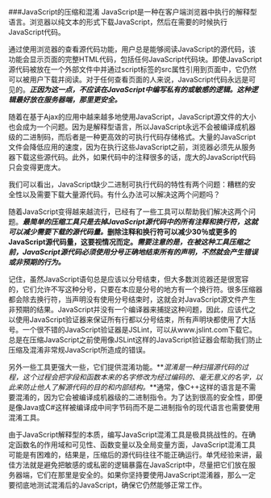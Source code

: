 ###JavaScript的压缩和混淆
JavaScript是一种在客户端浏览器中执行的解释型语言。浏览器以纯文本的形式下载JavaScript，然后在需要的时候执行JavaScript代码。

通过使用浏览器的查看源代码功能，用户总是能够阅读JavaScript的源代码，该功能会显示页面的完整HTML代码，包括任何JavaScript代码块。即使JavaScript源代码被放在一个外部文件中并通过script标签的src属性引用到页面中，它仍然可以被用户下载并阅读。对于任何查看页面的人来说，JavaScript代码永远是可见的。**_正因为这一点，不应该在JavaScript中编写私有的或敏感的逻辑。这种逻辑最好放在服务器端，那里更安全。_**

随着在基于Ajax的应用中越来越多地使用JavaScript，JavaScript源文件的大小也会成为一个问题。因为是解释型语言，所以JavaScript永远不会被编译成机器级的二进制码，而后者是一种更高效的可执行代码存储格式。大量的JavaScript文件会降低应用的速度，因为在执行这些JavaScript之前，浏览器必须先从服务器下载这些源代码。此外，如果代码中的注释很多的话，庞大的JavaScript代码只会变得更庞大。

我们可以看出，JavaScript缺少二进制可执行代码的特性有两个问题：糟糕的安全性以及需要下载大量源代码。有什么办法可以解决这两个问题吗？

随着JavaScript变得越来越流行，已经有了一些工具可以帮助我们解决这两个问题。**_最简单的压缩工具只是去掉JavaScript源代码中的所有注释和换行符，这就可以减少需要下载的源代码量。_**删除注释和换行符可以减少30％或更多的JavaScript源代码量，这要视情况而定。**_需要注意的是，在被这种工具压缩之前，JavaScript源代码必须使用分号正确地结束所有的声明，不然就会产生错误或非预期的行为。_**

记住，虽然JavaScript语句总是应该以分号结束，但大多数浏览器还是很宽容的，它们允许不写这种分号，只要在本应是分号的地方有一个换行符。很多压缩器都会除去换行符，当声明没有使用分号结束时，这就会对JavaScript源文件产生非预期的结果。JavaScript并没有一个编译器来捕捉这种问题，因此，应该代之以使用JavaScript验证器来保证所有行都以分号结束，所有声明块都使用了大括号。一个很不错的JavaScript验证器是JSLint，可以从www.jslint.com下载它。总是在压缩JavaScript之前使用像JSLint这样的JavaScript验证器会帮助我们防止压缩及混淆非常规JavaScript所造成的错误。

另外一些工具更强大一些，它们提供混淆功能。**_混淆是一种扫描源代码的过程，这个过程会把字段和函数本来的名字修改为经过编码的、毫无意义的名字，以此来防止他人了解源代码的目的和内部结构。_**通常，像C++这样的语言是不需要混淆的，因为它会被编译成机器级的二进制指令。为了达到很高的安全性，即便是像Java或C#这样被编译成中间字节码而不是二进制指令的现代语言也需要使用混淆工具。

由于JavaScript解释型的本质，编写JavaScript混淆工具是极具挑战性的。在确定函数名的作用域和可见性、函数变量以及全局变量方面，JavaScript混淆工具可能是有困难的，结果是，压缩后的源代码往往不能正确运行。单凭经验来讲，最佳方法就是避免把敏感的或私密的逻辑暴露在JavaScript中，尽量把它们放在服务器端，它们在那里是安全的。如果你坚持要使用JavaScript混淆器，那么一定要彻底地测试混淆后的JavaScript，确保它仍然能够正常工作。